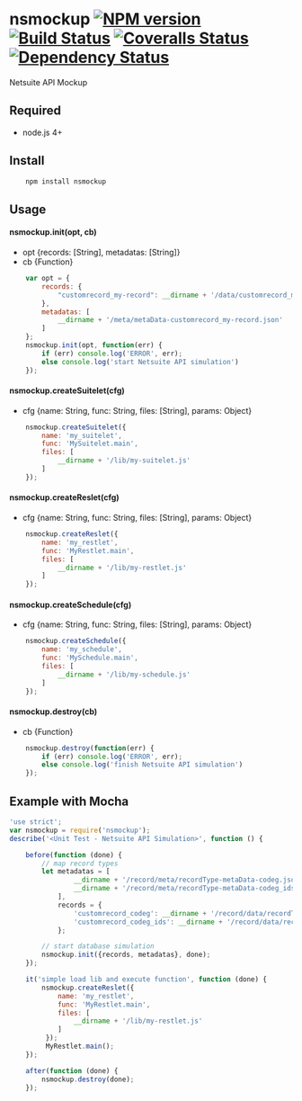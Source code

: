 # nsmockup [![NPM version][npm-image]][npm-url] [![Build Status][travis-image]][travis-url] [![Coveralls Status][coveralls-image]][coveralls-url] [![Dependency Status][david-image]][david-url]
Netsuite API Mockup

## Required
 * node.js 4+

## Install
```bash
    npm install nsmockup
```

## Usage

#### nsmockup.init(opt, cb)
 - opt {records: [String], metadatas: [String]}
 - cb  {Function}
```javascript
    var opt = {
        records: {
            "customrecord_my-record": __dirname + '/data/customrecord_my-record.json'
        },
        metadatas: [
            __dirname + '/meta/metaData-customrecord_my-record.json'
        ]
    };
    nsmockup.init(opt, function(err) {
        if (err) console.log('ERROR', err);
        else console.log('start Netsuite API simulation')
    });
```

#### nsmockup.createSuitelet(cfg)
 - cfg {name: String, func: String, files: [String], params: Object}
```javascript
    nsmockup.createSuitelet({
        name: 'my_suitelet',
        func: 'MySuitelet.main',
        files: [
            __dirname + '/lib/my-suitelet.js'
        ]
    });
```

#### nsmockup.createReslet(cfg)
 - cfg {name: String, func: String, files: [String], params: Object}
```javascript
    nsmockup.createReslet({
        name: 'my_restlet',
        func: 'MyRestlet.main',
        files: [
            __dirname + '/lib/my-restlet.js'
        ]
    });
```

#### nsmockup.createSchedule(cfg)
 - cfg {name: String, func: String, files: [String], params: Object}
```javascript
    nsmockup.createSchedule({
        name: 'my_schedule',
        func: 'MySchedule.main',
        files: [
            __dirname + '/lib/my-schedule.js'
        ]
    });
```

#### nsmockup.destroy(cb)
 - cb  {Function}
```javascript
    nsmockup.destroy(function(err) {
        if (err) console.log('ERROR', err);
        else console.log('finish Netsuite API simulation')
    });
```

## Example with Mocha
```javascript
'use strict';
var nsmockup = require('nsmockup');
describe('<Unit Test - Netsuite API Simulation>', function () {

    before(function (done) {
        // map record types
        let metadatas = [
                __dirname + '/record/meta/recordType-metaData-codeg.json',
                __dirname + '/record/meta/recordType-metaData-codeg_ids.json'
            ],
            records = {
                'customrecord_codeg': __dirname + '/record/data/recordType-codeg.json',
                'customrecord_codeg_ids': __dirname + '/record/data/recordType-codeg_ids.json'
            };

        // start database simulation
        nsmockup.init({records, metadatas}, done);
    });

    it('simple load lib and execute function', function (done) {
        nsmockup.createReslet({
            name: 'my_restlet',
            func: 'MyRestlet.main',
            files: [
                __dirname + '/lib/my-restlet.js'
            ]
         });
         MyRestlet.main();
    });

    after(function (done) {
        nsmockup.destroy(done);
    });
```

[npm-url]: https://npmjs.org/package/nsmockup
[npm-image]: http://img.shields.io/npm/v/nsmockup.svg

[travis-url]: https://travis-ci.org/suiteplus/nsmockup
[travis-image]: https://img.shields.io/travis/suiteplus/nsmockup.svg

[coveralls-url]: https://coveralls.io/r/suiteplus/nsmockup
[coveralls-image]: http://img.shields.io/coveralls/suiteplus/nsmockup/master.svg

[david-url]: https://david-dm.org/suiteplus/nsmockup
[david-image]: https://david-dm.org/suiteplus/nsmockup.svg